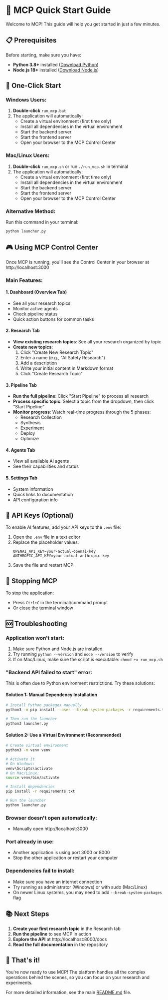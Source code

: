 # 🚀 MCP Quick Start Guide

Welcome to MCP! This guide will help you get started in just a few minutes.

## 📋 Prerequisites

Before starting, make sure you have:
- **Python 3.8+** installed ([Download Python](https://www.python.org/downloads/))
- **Node.js 18+** installed ([Download Node.js](https://nodejs.org/))

## 🎯 One-Click Start

### Windows Users:
1. **Double-click** `run_mcp.bat`
2. The application will automatically:
   - Create a virtual environment (first time only)
   - Install all dependencies in the virtual environment
   - Start the backend server
   - Start the frontend server
   - Open your browser to the MCP Control Center

### Mac/Linux Users:
1. **Double-click** `run_mcp.sh` or run `./run_mcp.sh` in terminal
2. The application will automatically:
   - Create a virtual environment (first time only)
   - Install all dependencies in the virtual environment
   - Start the backend server
   - Start the frontend server
   - Open your browser to the MCP Control Center

### Alternative Method:
Run this command in your terminal:
```bash
python launcher.py
```

## 🎮 Using MCP Control Center

Once MCP is running, you'll see the Control Center in your browser at http://localhost:3000

### Main Features:

#### 1. **Dashboard (Overview Tab)**
- See all your research topics
- Monitor active agents
- Check pipeline status
- Quick action buttons for common tasks

#### 2. **Research Tab**
- **View existing research topics**: See all your research organized by topic
- **Create new topics**: 
  1. Click "Create New Research Topic"
  2. Enter a name (e.g., "AI Safety Research")
  3. Add a description
  4. Write your initial content in Markdown format
  5. Click "Create Research Topic"

#### 3. **Pipeline Tab**
- **Run the full pipeline**: Click "Start Pipeline" to process all research
- **Process specific topic**: Select a topic from the dropdown, then click "Start Pipeline"
- **Monitor progress**: Watch real-time progress through the 5 phases:
  - Research Collection
  - Synthesis
  - Experiment
  - Deploy
  - Optimize

#### 4. **Agents Tab**
- View all available AI agents
- See their capabilities and status

#### 5. **Settings Tab**
- System information
- Quick links to documentation
- API configuration info

## 🔑 API Keys (Optional)

To enable AI features, add your API keys to the `.env` file:
1. Open the `.env` file in a text editor
2. Replace the placeholder values:
   ```
   OPENAI_API_KEY=your-actual-openai-key
   ANTHROPIC_API_KEY=your-actual-anthropic-key
   ```
3. Save the file and restart MCP

## 🛑 Stopping MCP

To stop the application:
- Press `Ctrl+C` in the terminal/command prompt
- Or close the terminal window

## 🆘 Troubleshooting

### Application won't start:
1. Make sure Python and Node.js are installed
2. Try running `python --version` and `node --version` to verify
3. If on Mac/Linux, make sure the script is executable: `chmod +x run_mcp.sh`

### "Backend API failed to start" error:
This is often due to Python environment restrictions. Try these solutions:

#### Solution 1: Manual Dependency Installation
```bash
# Install Python packages manually
python3 -m pip install --user --break-system-packages -r requirements.txt

# Then run the launcher
python3 launcher.py
```

#### Solution 2: Use a Virtual Environment (Recommended)
```bash
# Create virtual environment
python3 -m venv venv

# Activate it
# On Windows:
venv\Scripts\activate
# On Mac/Linux:
source venv/bin/activate

# Install dependencies
pip install -r requirements.txt

# Run the launcher
python launcher.py
```

### Browser doesn't open automatically:
- Manually open http://localhost:3000

### Port already in use:
- Another application is using port 3000 or 8000
- Stop the other application or restart your computer

### Dependencies fail to install:
- Make sure you have an internet connection
- Try running as administrator (Windows) or with sudo (Mac/Linux)
- On newer Linux systems, you may need to add `--break-system-packages` flag

## 📚 Next Steps

1. **Create your first research topic** in the Research tab
2. **Run the pipeline** to see MCP in action
3. **Explore the API** at http://localhost:8000/docs
4. **Read the full documentation** in the repository

## 🎉 That's it!

You're now ready to use MCP! The platform handles all the complex operations behind the scenes, so you can focus on your research and experiments.

For more detailed information, see the main [README.md](README.md) file.